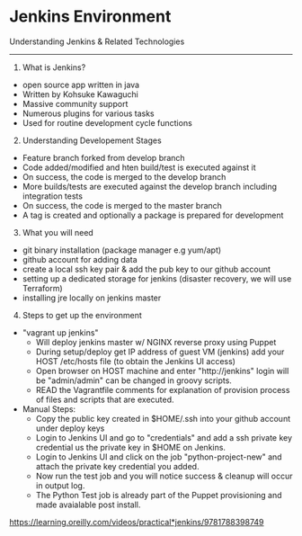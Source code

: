Jenkins Environment
===================

Understanding Jenkins & Related Technologies
********************************************

1. What is Jenkins?
 * open source app written in java
 * Written by Kohsuke Kawaguchi
 * Massive community support
 * Numerous plugins for various tasks
 * Used for routine development cycle functions

2. Understanding Developement Stages
 * Feature branch forked from develop branch
 * Code added/modified and hten build/test is executed against it 
 * On success, the code is merged to the develop branch
 * More builds/tests are executed against the develop branch including integration tests
 * On success, the code is merged to the master branch 
 * A tag is created and optionally a package is prepared for development

3. What you will need
  * git binary installation (package manager e.g yum/apt)
  * github account for adding data
  * create a local ssh key pair & add the pub key to our github account
  * setting up a dedicated storage for jenkins (disaster recovery, we will use Terraform)
  * installing jre locally on jenkins master

4. Steps to get up the environment
  * "vagrant up jenkins" 
    * Will deploy jenkins master w/ NGINX reverse proxy using Puppet
    * During setup/deploy get IP address of guest VM (jenkins) add your HOST /etc/hosts file (to obtain the Jenkins UI access)
    * Open browser on HOST machine and enter "http://jenkins" login will be "admin/admin" can be changed in groovy scripts. 
    * READ the Vagrantfile comments for explanation of provision process of files and scripts that are executed.
  * Manual Steps:
    * Copy the public key created in $HOME/.ssh into your github account under deploy keys
    * Login to Jenkins UI and go to "credentials" and add a ssh private key credential us the private key in $HOME on Jenkins.
    * Login to Jenkins UI and click on the job "python-project-new" and attach the private key credential you added.
    * Now run the test job and you will notice success & cleanup will occur in output log.
    * The Python Test job is already part of the Puppet provisioning and made avaialable post install. 

https://learning.oreilly.com/videos/practical*jenkins/9781788398749
